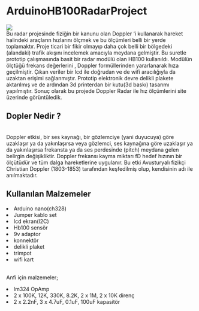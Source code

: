 # ArduinoHB100RadarProject
![](https://github.com/mcelik7/ArduinoHB100RadarProject/blob/main/images/prototip1.png)
<br>Bu radar projesinde fiziğin bir kanunu olan Doppler ‘i  kullanarak hareket halindeki araçların hızlarını ölçmek ve bu ölçümleri belli bir yerde toplamaktır. Proje ticari bir fikir olmayıp daha çok belli bir bölgedeki (alandaki) trafik akışını incelemek amacıyla meydana gelmiştir. Bu suretle prototip çalışmasında basit bir radar modülü olan HB100 kullanıldı. Modülün ölçtüğü frekans değerlerini , Doppler formüllerinden yararlanarak hıza geçilmiştir. Çıkan veriler bir lcd ile doğrudan ve de wifi aracılığıyla da uzaktan erişimi sağlanmıştır. Prototip elektronik devre delikli plakete aktarılmış ve de ardından 3d printerdan bir kutu(3d baskı) tasarımı yapılmıştır. Sonuç olarak bu projede Doppler Radar ile hız ölçümlerini site üzerinde görüntüledik.</li>

## Dopler Nedir ?

<br>Doppler etkisi, bir ses kaynağı, bir gözlemciye (yani duyucuya) göre uzaklaşır ya da yakınlaşırsa veya gözlemci, ses kaynağına göre uzaklaşır ya da yakınlaşırsa frekansta ya da ses perdesinde (pitch) meydana gelen belirgin değişikliktir. Doppler frekansı kayma miktarı fD hedef hızının bir ölçütüdür ve tüm dalga hareketlerine uygulanır. Bu etki Avusturyalı fizikçi Christian Doppler (1803-1853) tarafından keşfedilmiş olup, kendisinin adı ile anılmaktadır.


## Kullanılan Malzemeler

<li>Arduino nano(ch328)</li>
<li>Jumper kablo set</li>    
<li>lcd ekran(I2C)</li>      
<li>Hb100 sensör</li>  
<li>9v adaptor</li>     
<li>konnektör</li>       
<li>delikli plaket</li>
<li>trimpot</li>              
<li>wifi kart</li>            

<br>Anfi için malzemeler;

<li>lm324 OpAmp</li>        
<li>2 x 100K, 12K, 330K, 8.2K, 2 x 1M, 2 x 10K direnç</li>    
<li>2 x 2.2nF, 3 x 4.7uF, 0.1uF, 100uF kapasitör</li>

